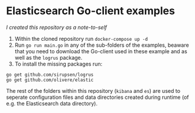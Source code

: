 # Elasticsearch Go-client examples

_I created this repository as a note-to-self_

1. Within the cloned repository run `docker-compose up -d`
2. Run `go run main.go` in any of the sub-folders of the examples, beaware that you need to download the Go-client used in these example and as well as the `logrus` package.
3. To install the missing packages run:
```
go get github.com/sirupsen/logrus
go get github.com/olivere/elastic
```

The rest of the folders within this repository (`kibana` and `es`) are used to seperate configuration files and data directories created during runtime (of e.g. the Elasticsearch data directory).
